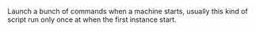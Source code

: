 Launch a bunch of commands when a machine starts, usually this kind of script run only once at when the first instance start.
